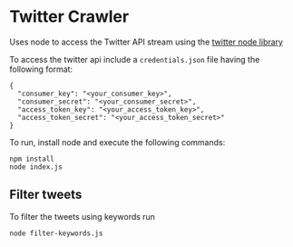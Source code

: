# Twitter Crawler

Uses node to access the Twitter API stream using the [twitter node library](https://www.npmjs.com/package/twitter)

To access the twitter api include a ```credentials.json``` file having the following format:
```
{
  "consumer_key": "<your_consumer_key>",
  "consumer_secret": "<your_consumer_secret>",
  "access_token_key": "<your_access_token_key>",
  "access_token_secret": "<your_access_token_secret>"
}
```

To run, install node and execute the following commands:

```
npm install
node index.js
```

## Filter tweets

To filter the tweets using keywords run
```
node filter-keywords.js
```
